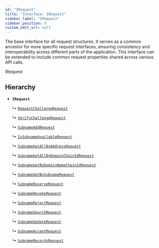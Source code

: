 ```yaml
---
id: "IRequest"
title: "Interface: IRequest"
sidebar_label: "IRequest"
sidebar_position: 0
custom_edit_url: null
---
```


The base interface for all request structures. 
It serves as a common ancestor for more specific request interfaces, 
ensuring consistency and interoperability across different parts of the application.
This interface can be extended to include common request properties shared across various API calls.

 IRequest

## Hierarchy

- **`IRequest`**

  ↳ [`RequestChallengeRequest`](RequestChallengeRequest.md)

  ↳ [`VerifyChallengeRequest`](VerifyChallengeRequest.md)

  ↳ [`SubnameAddRequest`](SubnameAddRequest.md)

  ↳ [`IsSubnameAvailableRequest`](IsSubnameAvailableRequest.md)

  ↳ [`SubnameGetAllByAddressRequest`](SubnameGetAllByAddressRequest.md)

  ↳ [`SubnameGetAllByDomainChainIdRequest`](SubnameGetAllByDomainChainIdRequest.md)

  ↳ [`SubnameGetByDomainNameChainIdRequest`](SubnameGetByDomainNameChainIdRequest.md)

  ↳ [`SubnameGetBySubnameRequest`](SubnameGetBySubnameRequest.md)

  ↳ [`SubnameReserveRequest`](SubnameReserveRequest.md)

  ↳ [`SubnameRevokeRequest`](SubnameRevokeRequest.md)

  ↳ [`SubnameRejectRequest`](SubnameRejectRequest.md)

  ↳ [`SubnameSearchRequest`](SubnameSearchRequest.md)

  ↳ [`SubnameUpdateRequest`](SubnameUpdateRequest.md)

  ↳ [`SubnameAcceptRequest`](SubnameAcceptRequest.md)

  ↳ [`SubnameRecordsRequest`](SubnameRecordsRequest.md)
